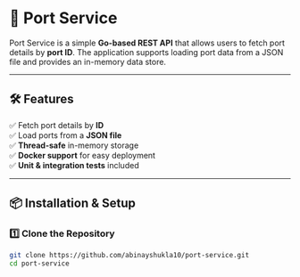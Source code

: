 # 🚢 Port Service

Port Service is a simple **Go-based REST API** that allows users to fetch port details by **port ID**. The application supports loading port data from a JSON file and provides an in-memory data store.

---

## 🛠 Features

✅ Fetch port details by **ID**  
✅ Load ports from a **JSON file**  
✅ **Thread-safe** in-memory storage  
✅ **Docker support** for easy deployment  
✅ **Unit & integration tests** included  

---

## 📦 Installation & Setup

### **1️⃣ Clone the Repository**
```sh
git clone https://github.com/abinayshukla10/port-service.git
cd port-service
